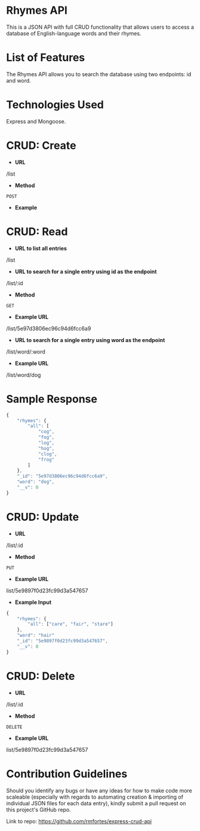 # Rhymes API

This is a JSON API with full CRUD functionality that allows users to access a database of English-language words and their rhymes. 

# List of Features 

The Rhymes API allows you to search the database using two endpoints: id and word. 

# Technologies Used 

Express and Mongoose. 

# CRUD: Create 

* **URL**

/list

* **Method**

`POST`

* **Example**



# CRUD: Read

* **URL to list all entries**

/list

* **URL to search for a single entry using id as the endpoint**

/list/:id

* **Method**

`GET`

* **Example URL**

/list/5e97d3806ec96c94d6fcc6a9

* **URL to search for a single entry using word as the endpoint**

/list/word/:word

* **Example URL**

/list/word/dog

# Sample Response 

```javascript
{
    "rhymes": {
        "all": [
            "cog",
            "fog",
            "log",
            "hog",
            "clog",
            "frog"
        ]
    },
    "_id": "5e97d3806ec96c94d6fcc6a9",
    "word": "dog",
    "__v": 0
}
```


# CRUD: Update

* **URL**

/list/:id 

* **Method**

`PUT`

* **Example URL**

list/5e9897f0d23fc99d3a547657

* **Example Input**

```javascript
{
    "rhymes": {
        "all": ["care", "fair", "stare"]
    },
    "word": "hair"
    "_id": "5e9897f0d23fc99d3a547657",
    "__v": 0
}
```

# CRUD: Delete

* **URL**

/list/:id

* **Method** 

`DELETE`

* **Example URL**

list/5e9897f0d23fc99d3a547657

# Contribution Guidelines 

Should you identify any bugs or have any ideas for how to make code more scaleable (especially with regards to automating creation & importing of individual JSON files for each data entry), kindly submit a pull request on this project's GitHub repo. 

Link to repo: https://github.com/rmfortes/express-crud-api